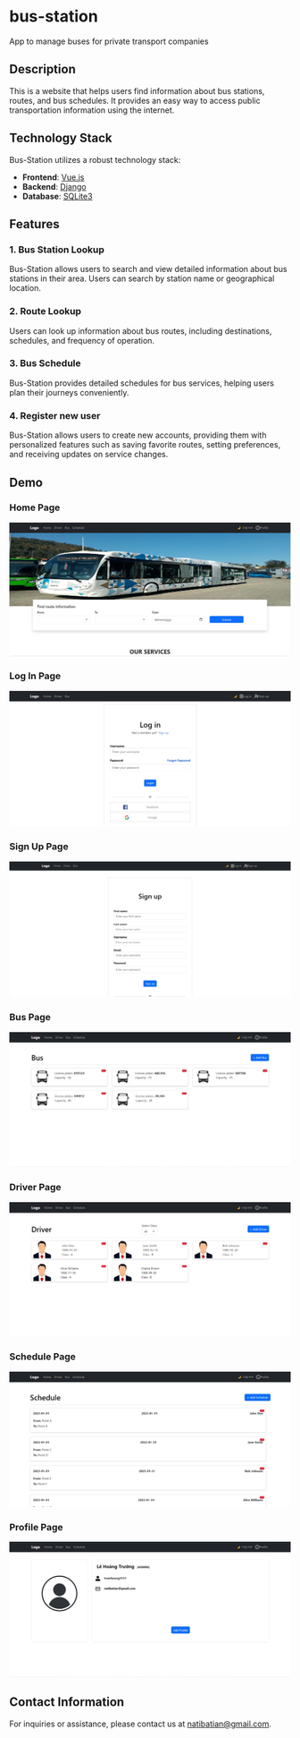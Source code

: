 # bus-station
App to manage buses for private transport companies

## Description

This is a website that helps users find information about bus stations, routes, and bus schedules. It provides an easy way to access public transportation information using the internet.


## Technology Stack

Bus-Station utilizes a robust technology stack:

- **Frontend**: [Vue.js](https://vuejs.org/)
- **Backend**: [Django](https://www.djangoproject.com/)
- **Database**: [SQLite3](https://www.sqlite.org/)


## Features

### 1. Bus Station Lookup

Bus-Station allows users to search and view detailed information about bus stations in their area. Users can search by station name or geographical location.

### 2. Route Lookup

Users can look up information about bus routes, including destinations, schedules, and frequency of operation.

### 3. Bus Schedule

Bus-Station provides detailed schedules for bus services, helping users plan their journeys conveniently.

### 4. Register new user

Bus-Station allows users to create new accounts, providing them with personalized features such as saving favorite routes, setting preferences, and receiving updates on service changes. 

## Demo
### Home Page
![home](images/Home.jpg)

### Log In Page
![bus](images/login.jpg)

### Sign Up Page
![bus](images/signup.jpg)

### Bus Page
![bus](images/bus.jpg)

### Driver Page
![bus](images/driver.jpg)

### Schedule Page
![bus](images/schedule.jpg)

### Profile Page
![bus](images/user.jpg)


## Contact Information

For inquiries or assistance, please contact us at [natibatian@gmail.com](mailto:natibatian@gmail.com).
